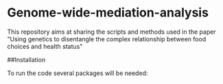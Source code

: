 # Genome-wide-mediation-analysis

This repository aims at sharing the scripts and methods used in the paper "Using genetics to disentangle the complex relationship between food choices and health status"

##Installation 

To run the code several packages will be needed:





